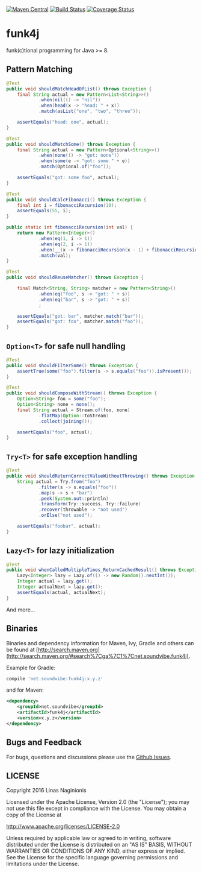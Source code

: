 [![Maven Central](https://maven-badges.herokuapp.com/maven-central/net.soundvibe/funk4j/badge.svg)](https://maven-badges.herokuapp.com/maven-central/net.soundvibe/funk4j)
[![Build Status](https://travis-ci.org/soundvibe/funk4j.png)](https://travis-ci.org/soundvibe/funk4j)
[![Coverage Status](https://codecov.io/github/soundvibe/funk4j/coverage.svg?branch=master)](https://codecov.io/github/soundvibe/funk4j?branch=master)

# funk4j

funk(c)tional programming for Java >= 8.

## Pattern Matching

```java
@Test
public void shouldMatchHeadOfList() throws Exception {
    final String actual = new Pattern<List<String>>()
            .when(nil(() -> "nil"))
            .when(head(x -> "head: " + x))
            .match(asList("one", "two", "three"));

    assertEquals("head: one", actual);
}

@Test
public void shouldMatchSome() throws Exception {
    final String actual = new Pattern<Optional<String>>()
            .when(none(() -> "got: none"))
            .when(some(e -> "got: some " + e))
            .match(Optional.of("foo"));

    assertEquals("got: some foo", actual);
}

@Test
public void shouldCalcFibonacci() throws Exception {
    final int i = fibonacciRecursion(10);
    assertEquals(55, i);
}

public static int fibonacciRecursion(int val) {
    return new Pattern<Integer>()
            .when(eq(1, i -> 1))
            .when(eq(2, i -> 1))
            .when(__(x -> fibonacciRecursion(x - 1) + fibonacciRecursion(x - 2)))
            .match(val);
}

@Test
public void shouldReuseMatcher() throws Exception {

    final Match<String, String> matcher = new Pattern<String>()
            .when(eq("foo", s -> "got: " + s))
            .when(eq("bar", s -> "got: " + s))
            ;

    assertEquals("got: bar", matcher.match("bar"));
    assertEquals("got: foo", matcher.match("foo"));
}
```

## ```Option<T>``` for safe null handling
```java
@Test
public void shouldFilterSome() throws Exception {
    assertTrue(some("foo").filter(s -> s.equals("foo")).isPresent());
}

@Test
public void shouldComposeWithStream() throws Exception {
    Option<String> foo = some("foo");
    Option<String> none = none();
    final String actual = Stream.of(foo, none)
            .flatMap(Option::toStream)
            .collect(joining());

    assertEquals("foo", actual);
}

```


## ```Try<T>``` for safe exception handling
```java
@Test
public void shouldReturnCorrectValueWithoutThrowing() throws Exception {
    String actual = Try.from("foo")
            .filter(s -> s.equals("foo"))
            .map(s -> s + "bar")
            .peek(System.out::println)
            .transform(Try::success, Try::failure)
            .recover(throwable -> "not used")
            .orElse("not used");

    assertEquals("foobar", actual);
}

```

## ```Lazy<T>``` for lazy initialization
```java
@Test
public void whenCalledMultipleTimes_ReturnCachedResult() throws Exception {
    Lazy<Integer> lazy = Lazy.of(() -> new Random().nextInt());
    Integer actual = lazy.get();
    Integer actualNext = lazy.get();
    assertEquals(actual, actualNext);
}

```

And more...

## Binaries

Binaries and dependency information for Maven, Ivy, Gradle and others can be found at [http://search.maven.org](http://search.maven.org/#search%7Cga%7C1%7Cnet.soundvibe.funk4j).

Example for Gradle:

```groovy
compile 'net.soundvibe:funk4j:x.y.z'
```

and for Maven:

```xml
<dependency>
    <groupId>net.soundvibe</groupId>
    <artifactId>funk4j</artifactId>
    <version>x.y.z</version>
</dependency>
```


## Bugs and Feedback

For bugs, questions and discussions please use the [Github Issues](https://github.com/soundvibe/funk4j/issues).

## LICENSE

Copyright 2016 Linas Naginionis

Licensed under the Apache License, Version 2.0 (the "License");
you may not use this file except in compliance with the License.
You may obtain a copy of the License at

<http://www.apache.org/licenses/LICENSE-2.0>

Unless required by applicable law or agreed to in writing, software
distributed under the License is distributed on an "AS IS" BASIS,
WITHOUT WARRANTIES OR CONDITIONS OF ANY KIND, either express or implied.
See the License for the specific language governing permissions and
limitations under the License.

